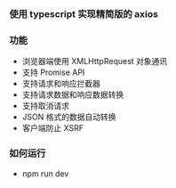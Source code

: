 ### 使用 typescript 实现精简版的 axios

### 功能

- 浏览器端使用 XMLHttpRequest 对象通讯
- 支持 Promise API
- 支持请求和响应拦截器
- 支持请求数据和响应数据转换
- 支持取消请求
- JSON 格式的数据自动转换
- 客户端防止 XSRF

### 如何运行
- npm run dev
